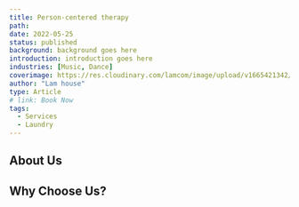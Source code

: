 ```yaml
---
title: Person-centered therapy
path:
date: 2022-05-25
status: published
background: background goes here
introduction: introduction goes here
industries: [Music, Dance]
coverimage: https://res.cloudinary.com/lamcom/image/upload/v1665421342/mindbeyond/icon/person-center-therapy_twkasq.png
author: "Lam house"
type: Article
# link: Book Now
tags:
  - Services
  - Laundry
---
```


<!--more-->

## About Us



## Why Choose Us?


